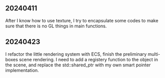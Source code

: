 ## 20240411

After I know how to use texture, I try to encapsulate some codes to make sure that there is no GL things in main functions.

## 20240423

I refactor the little rendering system with ECS, finish the preliminary multi-boxes scene rendering. I need to add a registery function to the object in the scene, and replace the std::shared_ptr with my own smart pointer implementation.